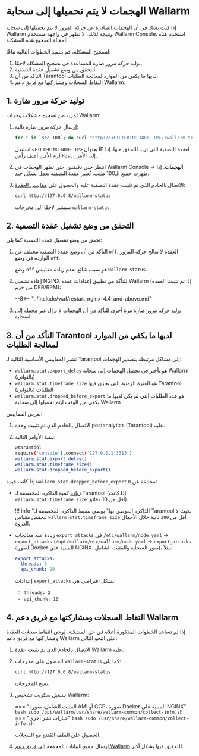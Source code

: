 # الهجمات لا يتم تحميلها إلى سحابة Wallarm

إذا كنت تشك في أن الهجمات الصادرة عن حركة المرور لا يتم تحميلها إلى سحابة Wallarm ونتيجة لذلك، لا تظهر في واجهة مستخدم Wallarm Console، استخدم هذه المقالة لتصحيح هذه المشكلة.

لتصحيح المشكلة، قم بتنفيذ الخطوات التالية تباعًا:

1. توليد حركة مرور ضارة للمساعدة في تصحيح المشكلة لاحقًا.
1. التحقق من وضع تشغيل عقدة التصفية.
1. التأكد من أن Tarantool لديها ما يكفي من الموارد لمعالجة الطلبات.
1. التقاط السجلات ومشاركتها مع فريق دعم Wallarm.

## 1. توليد حركة مرور ضارة

لمزيد من تصحيح مشكلات وحدات Wallarm:

1. إرسال حركة مرور ضارة تالية:

    ```bash
    for i in `seq 100`; do curl "http://<FILTERING_NODE_IP>/?wallarm_test_xxxx=union+select+$i"; sleep 1; done
    ```

    استبدل `<FILTERING_NODE_IP>` بعنوان IP لعقدة التصفية التي تريد التحقق منها. إذا لزم الأمر، أضف رأس `Host:` إلى الأمر.
1. انتظر حتى دقيقتين حتى تظهر الهجمات في Wallarm Console → **الهجمات**. إذا ظهرت جميع الـ100 طلب، تُعتبر عقدة التصفية تعمل بشكل جيد.
1. الاتصال بالخادم الذي تم تثبيت عقدة التصفية عليه والحصول على [مقاييس العقدة](../admin-en/monitoring/intro.md):

    ```bash
    curl http://127.0.0.8/wallarm-status
    ```

    سنشير لاحقًا إلى مخرجات `wallarm-status`.

## 2. التحقق من وضع تشغيل عقدة التصفية

تحقق من وضع تشغيل عقدة التصفية كما يلي:

1. التأكد من أن [وضع](../admin-en/configure-wallarm-mode.md) عقدة التصفية مختلف عن `off`. العقدة لا تعالج حركة المرور الواردة في وضع `off`.

    وضع `off` هو سبب شائع لعدم زيادة مقاييس `wallarm-status`.
1. إعادة تشغيل NGINX للتأكد من تطبيق إعدادات عقدة Wallarm (إذا تم تثبيت العقدة من حزم DEB/RPM):

    --8<-- "../include/waf/restart-nginx-4.4-and-above.md"
1. [توليد](#1-generate-some-malicious-traffic) حركة مرور ضارة مرة أخرى للتأكد من أن الهجمات لا تزال غير محملة إلى السحابة.

## 3. التأكد من أن Tarantool لديها ما يكفي من الموارد لمعالجة الطلبات

تشير المقاييس الأساسية التالية لـ Tarantool إلى مشاكل مرتبطة بتصدير الهجمات:

* `wallarm.stat.export_delay` هو تأخير في تحميل الهجمات إلى سحابة Wallarm (بالثواني)
* `wallarm.stat.timeframe_size` هو الفترة الزمنية التي يخزن فيها Tarantool الطلبات (بالثواني)
* `wallarm.stat.dropped_before_export` هو عدد الطلبات التي لم يكن لديها ما يكفي من الوقت ليتم تحميلها إلى سحابة Wallarm

لعرض المقاييس:

1. الاتصال بالخادم الذي تم تثبيت وحدة postanalytics (Tarantool) عليه.
1. تنفيذ الأوامر التالية:

    ```bash
    wtarantool
    require('console').connect('127.0.0.1:3313')
    wallarm.stat.export_delay()
    wallarm.stat.timeframe_size()
    wallarm.stat.dropped_before_export()
    ```

إذا كانت قيمة `wallarm.stat.dropped_before_export` مختلفة عن `0`:

* [زيادة](../admin-en/configuration-guides/allocate-resources-for-node.md#tarantool) كمية الذاكرة المخصصة لـ Tarantool (إذا كانت `wallarm.stat.timeframe_size` أقل من 10 دقائق).

    !!! info "الذاكرة الموصى بها"
        يوصى بضبط الذاكرة المخصصة لـ Tarantool بحيث لا تنخفض مقياس `wallarm.stat.timeframe_size` أقل من `300` ثانية خلال الأحمال الذروة.

* زيادة عدد معالجات `export_attacks` في `/etc/wallarm/node.yaml` → `export_attacks` (`/opt/wallarm/etc/wallarm/node.yaml` → `export_attacks` لصورة Docker المبنية على NGINX، صور السحابة والمثبت الشامل)، مثلاً:

    ```yaml
    export_attacks:
      threads: 5
      api_chunk: 20
    ```

    إعدادات `export_attacks` بشكل افتراضي هي:

    * `threads: 2`
    * `api_chunk: 10`

## 4. التقاط السجلات ومشاركتها مع فريق دعم Wallarm

إذا لم تساعد الخطوات المذكورة أعلاه في حل المشكلة، يُرجى التقاط سجلات العقدة ومشاركتها مع فريق دعم Wallarm على النحو التالي:

1. الاتصال بالخادم الذي تم تثبيت عقدة Wallarm عليه.
1. الحصول على مخرجات `wallarm-status` كما يلي:

    ```bash
    curl http://127.0.0.8/wallarm-status
    ```

    نسخ المخرجات.
1. تشغيل سكربت تشخيص Wallarm:

    === "المثبت الشامل، صورة AMI أو GCP، صورة Docker المبنية على NGINX"
        ```bash
        sudo /opt/wallarm/usr/share/wallarm-common/collect-info.sh
        ```
    === "خيارات نشر أخرى"
        ```bash
        sudo /usr/share/wallarm-common/collect-info.sh
        ```

    الحصول على الملف المُنتج مع السجلات.
1. إرسال جميع البيانات المجمعة إلى [فريق دعم Wallarm](mailto:support@wallarm.com) للتحقيق فيها بشكل أكبر.
